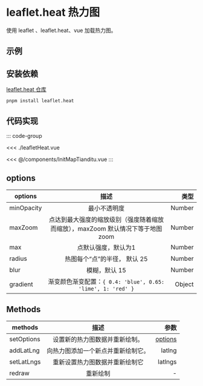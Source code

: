 <script setup>
import leafletHeatDemo from './leafletHeat.vue';
</script>

# leaflet.heat 热力图

使用 leaflet 、leaflet.heat、vue 加载热力图。

## 示例

<leafletHeatDemo></leafletHeatDemo>

## 安装依赖

[leaflet.heat 仓库](https://github.com/Leaflet/Leaflet.heat)

```shell
pnpm install leaflet.heat
```

## 代码实现

::: code-group

<<< ./leafletHeat.vue

<<< @/components/InitMapTianditu.vue
:::

## options

| options    |                         描述                         |     类型 |
|------------|:--------------------------------------------------:|-------:|
| minOpacity |                       最小不透明度                       | Number |
| maxZoom    |   点达到最大强度的缩放级别（强度随着缩放而缩放），maxZoom 默认情况下等于地图 zoom   | Number |
| max        |                     点默认强度，默认为1                     | Number |
| radius     |                 热图每个“点”的半径， 默认 25                  | Number |
| blur       |                      模糊，默认 15                      | Number |
| gradient   | 渐变颜色渐变配置：`{ 0.4: 'blue', 0.65: 'lime', 1: 'red' }` | Object |

## Methods

| methods    |        描述         |                  参数 |
|------------|:-----------------:|--------------------:|
| setOptions |  设置新的热力图数据并重新绘制。  | [options](#options) |
| addLatLng  | 向热力图添加一个新点并重新绘制它。 |              latlng |
| setLatLngs |  重新设置热力图数据并重新绘制它  |             latlngs |
| redraw     |       重新绘制        |                   - |
